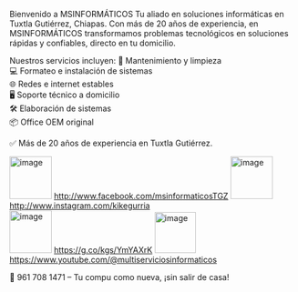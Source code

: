 Bienvenido a MSINFORMÁTICOS
Tu aliado en soluciones informáticas en Tuxtla Gutiérrez, Chiapas. Con más de 20 años de experiencia, en MSINFORMÁTICOS transformamos problemas tecnológicos en soluciones rápidas y confiables, directo en tu domicilio.

Nuestros servicios incluyen:
🔧 Mantenimiento y limpieza <BR>
💻 Formateo e instalación de sistemas <BR>
🌐 Redes e internet estables <BR>
🖥️ Soporte técnico a domicilio <BR>
🛠️ Elaboración de sistemas <BR>
📦 Office OEM original <BR>

✅ Más de 20 años de experiencia en Tuxtla Gutiérrez.

<img width="74" height="75" alt="image" src="https://github.com/user-attachments/assets/10ee8fdd-60f1-45fd-aa41-fcdc297279d7"/> http://www.facebook.com/msinformaticosTGZ
<img width="74" height="75" alt="image" src="https://github.com/user-attachments/assets/5bcb78e7-34a9-40df-ad3a-3f96cdb36a76" /> http://www.instagram.com/kikegurria <BR>
<img width="74" height="75" alt="image" src="https://github.com/user-attachments/assets/155e56aa-9069-4a0c-9480-a79560683d36" /> https://g.co/kgs/YmYAXrK
<img width="72" height="72" alt="image" src="https://github.com/user-attachments/assets/7ec99151-2852-4ff6-9a04-0a10f6a6310c" /> https://www.youtube.com/@multiserviciosinformaticos



📲 961 708 1471 – Tu compu como nueva, ¡sin salir de casa!
